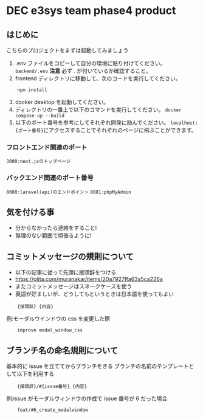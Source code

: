 # DEC e3sys team phase4 product

## はじめに

こちらのプロジェクトをまずは起動してみましょう

1. .env ファイルをコピーして自分の環境に貼り付けてください。
   `backend/.env`
   **注意** 必ず . が付いているか確認すること。
2. frontend ディレクトリに移動して、次のコードを実行してください。

```
    npm install
```

3. docker desktop を起動してください。
4. ディレクトリの一番上で以下のコマンドを実行してください。
   `docker compose up --build`
5. 以下のポート番号を参考にしてそれぞれ開発に励んでください。
   `localhost:{ポート番号}`にアクセスすることでそれぞれのページに飛ぶことができます。

### フロントエンド関連のポート

`3000:next.jsのトップページ`

### バックエンド関連のポート番号

`8080:laravel(api)のエンドポイント`
`8081:phpMyAdmin`

## 気を付ける事

- 分からなかったら連絡をすること!
- 無理のない範囲で頑張るように!

## コミットメッセージの規則について

- 以下の記事に従って先頭に接頭辞をつける
- https://qiita.com/muranakar/items/20a7927ffa63a5ca226a
- またコミットメッセージはスネークケースを使う
- 英語が好ましいが、どうしてもというときは日本語を使ってもよい

```
    {接頭辞} {内容}
```

例:モーダルウインドウの css を変更した際

```
    improve modal_window_css
```

## ブランチ名の命名規則について

基本的に issue を立ててからブランチをきる
ブランチの名前のテンプレートとして以下を利用する

```
    {接頭辞}/#{issue番号}_{内容}
```

例:issue がモーダルウィンドウの作成で issue 番号が 6 だった場合

```
    feat/#6_create_modalwindow
```
